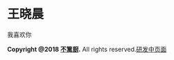 # 王晓晨
我喜欢你
 
<strong>Copyright @2018 <a href="http://weibo.com/rekceh">不篱厨</a>.</strong> All rights reserved.<a href="/love">研发中页面</a> 
